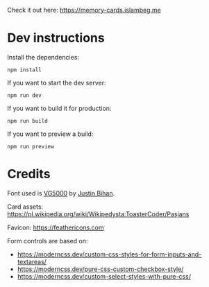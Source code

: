 Check it out here: https://memory-cards.islambeg.me



# Dev instructions

Install the dependencies:

``` shell
npm install
```

If you want to start the dev server:

``` shell
npm run dev
```

If you want to build it for production:

``` shell
npm run build
```

If you want to preview a build:

``` shell
npm run preview
```

# Credits

Font used is [VG5000](https://velvetyne.fr/fonts/vg5000/) by [Justin Bihan](https://velvetyne.fr/authors/justin-bihan/).

Card assets: https://pl.wikipedia.org/wiki/Wikipedysta:ToasterCoder/Pasjans

Favicon: https://feathericons.com

Form controls are based on:
- https://moderncss.dev/custom-css-styles-for-form-inputs-and-textareas/
- https://moderncss.dev/pure-css-custom-checkbox-style/
- https://moderncss.dev/custom-select-styles-with-pure-css/
